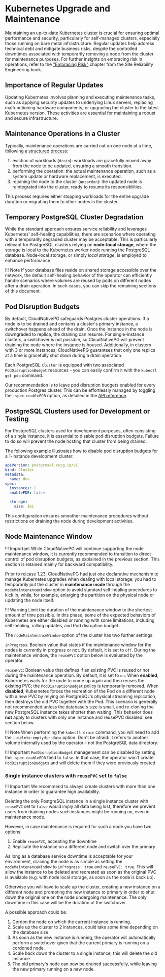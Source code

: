 # Kubernetes Upgrade and Maintenance

Maintaining an up-to-date Kubernetes cluster is crucial for ensuring optimal
performance and security, particularly for self-managed clusters, especially
those running on bare metal infrastructure. Regular updates help address
technical debt and mitigate business risks, despite the controlled downtimes
associated with temporarily removing a node from the cluster for maintenance
purposes. For further insights on embracing risk in operations, refer to the
["Embracing Risk"](https://landing.google.com/sre/sre-book/chapters/embracing-risk/)
chapter from the Site Reliability Engineering book.

## Importance of Regular Updates

Updating Kubernetes involves planning and executing maintenance tasks, such as
applying security updates to underlying Linux servers, replacing malfunctioning
hardware components, or upgrading the cluster to the latest Kubernetes version.
These activities are essential for maintaining a robust and secure
infrastructure.

## Maintenance Operations in a Cluster

Typically, maintenance operations are carried out on one node at a time, following a [structured process](https://kubernetes.io/docs/tasks/administer-cluster/kubeadm/kubeadm-upgrade/):

1. eviction of workloads (`drain`): workloads are gracefully moved away from
   the node to be updated, ensuring a smooth transition.
2. performing the operation: the actual maintenance operation, such as a
   system update or hardware replacement, is executed.
3. rejoining the node to the cluster (`uncordon`): the updated node is
   reintegrated into the cluster, ready to resume its responsibilities.

This process requires either stopping workloads for the entire upgrade duration
or migrating them to other nodes in the cluster.

## Temporary PostgreSQL Cluster Degradation

While the standard approach ensures service reliability and leverages
Kubernetes' self-healing capabilities, there are scenarios where operating with
a temporarily degraded cluster may be acceptable. This is particularly relevant
for PostgreSQL clusters relying on **node-local storage**, where the storage is
local to the Kubernetes worker node running the PostgreSQL database. Node-local
storage, or simply *local storage*, is employed to enhance performance.

!!! Note
    If your database files reside on shared storage accessible over the
    network, the default self-healing behavior of the operator can efficiently
    handle scenarios where volumes are reused by pods on different nodes after a
    drain operation. In such cases, you can skip the remaining sections of this
    document.

## Pod Disruption Budgets

By default, CloudNativePG safeguards Postgres cluster operations. If a node is
to be drained and contains a cluster's primary instance, a switchover happens
ahead of the drain. Once the instance in the node is downgraded to replica, the
draining can resume.
For single-instance clusters, a switchover is not possible, so CloudNativePG
will prevent draining the node where the instance is housed.
Additionally, in clusters with 3 or more instances, CloudNativePG guarantees that
only one replica at a time is gracefully shut down during a drain operation.

Each PostgreSQL `Cluster` is equipped with two associated `PodDisruptionBudget`
resources - you can easily confirm it with the `kubectl get pdb` command.

Our recommendation is to leave pod disruption budgets enabled for every
production Postgres cluster. This can be effortlessly managed by toggling the
`.spec.enablePDB` option, as detailed in the
[API reference](cloudnative-pg.v1.md#postgresql-cnpg-io-v1-ClusterSpec).

## PostgreSQL Clusters used for Development or Testing

For PostgreSQL clusters used for development purposes, often consisting of
a single instance, it is essential to disable pod disruption budgets. Failure
to do so will prevent the node hosting that cluster from being drained.

The following example illustrates how to disable pod disruption budgets for a
1-instance development cluster:

```yaml
apiVersion: postgresql.cnpg.io/v1
kind: Cluster
metadata:
  name: dev
spec:
  instances: 1
  enablePDB: false

  storage:
    size: 1Gi
```

This configuration ensures smoother maintenance procedures without restrictions
on draining the node during development activities.

## Node Maintenance Window

!!! Important
    While CloudNativePG will continue supporting the node maintenance window,
    it is currently recommended to transition to direct control of pod disruption
    budgets, as explained in the previous section. This section is retained
    mainly for backward compatibility.

Prior to release 1.23, CloudNativePG had just one declarative mechanism to manage
Kubernetes upgrades when dealing with local storage: you had to temporarily put
the cluster in **maintenance mode** through the `nodeMaintenanceWindow` option
to avoid standard self-healing procedures to kick in, while, for example,
enlarging the partition on the physical node or updating the node itself.

!!! Warning
    Limit the duration of the maintenance window to the shortest
    amount of time possible. In this phase, some of the expected
    behaviors of Kubernetes are either disabled or running with
    some limitations, including self-healing, rolling updates,
    and Pod disruption budget.

The `nodeMaintenanceWindow` option of the cluster has two further
settings:

`inProgress`:
Boolean value that states if the maintenance window for the nodes
is currently in progress or not. By default, it is set to `off`.
During the maintenance window, the `reusePVC` option below is
evaluated by the operator.

`reusePVC`:
Boolean value that defines if an existing PVC is reused or
not during the maintenance operation. By default, it is set to `on`.
When **enabled**, Kubernetes waits for the node to come up
again and then reuses the existing PVC; the `PodDisruptionBudget`
policy is temporarily removed.
When **disabled**, Kubernetes forces the recreation of the
Pod on a different node with a new PVC by relying on
PostgreSQL's physical streaming replication, then destroys
the old PVC together with the Pod. This scenario is generally
not recommended unless the database's size is small, and re-cloning
the new PostgreSQL instance takes shorter than waiting. This behavior
does **not** apply to clusters with only one instance and
reusePVC disabled: see section below.

!!! Note
    When performing the `kubectl drain` command, you will need
    to add the `--delete-emptydir-data` option.
    Don't be afraid: it refers to another volume internally used
    by the operator - not the PostgreSQL data directory.

!!! Important
    `PodDisruptionBudget` management can be disabled by setting the
    `.spec.enablePDB` field to `false`. In that case, the operator won't
    create `PodDisruptionBudgets` and will delete them if they were
    previously created.

### Single instance clusters with `reusePVC` set to `false`

!!! Important
    We recommend to always create clusters with more
    than one instance in order to guarantee high availability.

Deleting the only PostgreSQL instance in a single instance cluster with
`reusePVC` set to `false` would imply all data being lost,
therefore we prevent users from draining nodes such instances might be running
on, even in maintenance mode.

However, in case maintenance is required for such a node you have two options:

1. Enable `reusePVC`, accepting the downtime
2. Replicate the instance on a different node and switch over the primary

As long as a database service downtime is acceptable for your environment,
draining the node is as simple as setting the `nodeMaintenanceWindow` to
`inProgress: true` and `reusePVC: true`. This will allow the instance to
be deleted and recreated as soon as the original PVC is available
(e.g. with node local storage, as soon as the node is back up).

Otherwise you will have to scale up the cluster, creating a new instance
on a different node and promoting the new instance to primary in order to
shut down the original one on the node undergoing maintenance. The only
downtime in this case will be the duration of the switchover.

A possible approach could be:

1. Cordon the node on which the current instance is running.
2. Scale up the cluster to 2 instances, could take some time depending on the database size.
3. As soon as the new instance is running, the operator will automatically
   perform a switchover given that the current primary is running on a cordoned node.
4. Scale back down the cluster to a single instance, this will delete the old instance
5. The old primary's node can now be drained successfully, while leaving the new primary
   running on a new node.
